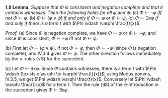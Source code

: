 **1.9 Lemma.** *Suppose that* $\Phi$ *is consistent and negation complete and that it contains witnesses. Then the following holds for all* $\varphi$ *and* $\psi$:
(a) $\Phi \vdash \neg \varphi$ *iff not* $\Phi \vdash \varphi$.
(b) $\Phi \vdash (\varphi \lor \psi)$ *if and only if* $\Phi \vdash \varphi$ *or* $\Phi \vdash \psi$.
(c) $\Phi \vdash \exists x \varphi$ *if and only if there is a term* $t$ *with* $\Phi \vdash \varphi \frac{t}{x}$.

*Proof.* (a) Since $\Phi$ is negation complete, we have $\Phi \vdash \varphi$ or $\Phi \vdash \neg \varphi$; and since $\Phi$ is consistent, $\Phi \vdash \neg \varphi$ iff not $\Phi \vdash \varphi$.

(b) First let $\Phi \vdash (\varphi \lor \psi)$. If not $\Phi \vdash \varphi$, then $\Phi \vdash \neg \varphi$ (since $\Phi$ is negation complete), and IV.3.4 gives $\Phi \vdash \psi$. The other direction follows immediately by the $\lor$-rules ($\lor$S) for the succedent.

(c) Let $\Phi \vdash \exists x \varphi$. Since $\Phi$ contains witnesses, there is a term $t$ with $\Phi \vdash (\exists x \varphi \to \varphi \frac{t}{x})$; using Modus ponens, IV.3.5, we get $\Phi \vdash \varphi \frac{t}{x}$. Conversely let $\Phi \vdash \varphi \frac{t}{x}$ for a term $t$. Then the rule ($\exists$S) of the $\exists$-introduction in the succedent gives $\Phi \vdash \exists x \varphi$.
